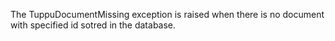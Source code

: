 The TuppuDocumentMissing exception is raised when there is no document with specified id sotred in the database.
